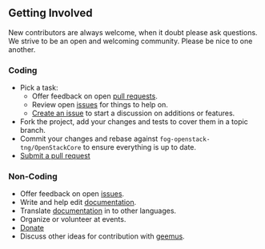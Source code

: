 ## Getting Involved

New contributors are always welcome, when it doubt please ask questions. We strive to be an open and welcoming community. Please be nice to one another.

### Coding

* Pick a task:
  * Offer feedback on open [pull requests](https://github.com/fog-openstack-tng/OpenStackCore/pulls).
  * Review open [issues](https://github.com/fog-openstack-tng/OpenStackCore/issues) for things to help on.
  * [Create an issue](https://github.com/fog-openstack-tng/OpenStackCore/issues/new) to start a discussion on additions or features.
* Fork the project, add your changes and tests to cover them in a topic branch.
* Commit your changes and rebase against `fog-openstack-tng/OpenStackCore` to ensure everything is up to date.
* [Submit a pull request](https://github.com/fog-openstack-tng/OpenStackCore/compare/)

### Non-Coding

* Offer feedback on open [issues](https://github.com/fog-openstack-tng/OpenStackCore/issues).
* Write and help edit [documentation](https://github.com/fog-openstack-tng/OpenStackCore.github.com).
* Translate [documentation](https://github.com/fog-openstack-tng/OpenStackCore.github.com) in to other languages.
* Organize or volunteer at events.
* [Donate](https://www.gittip.com/geemus/)
* Discuss other ideas for contribution with [geemus](mailto:geemus+fog@gmail.com).